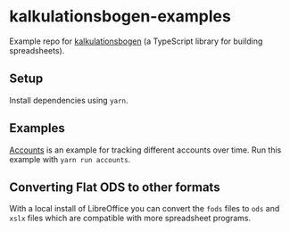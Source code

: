 # kalkulationsbogen-examples

Example repo for [kalkulationsbogen](https://github.com/fwilhe2/kalkulationsbogen) (a TypeScript library for building spreadsheets).

## Setup

Install dependencies using `yarn`.

## Examples

[Accounts](./accounts/) is an example for tracking different accounts over time.
Run this example with `yarn run accounts`.

## Converting Flat ODS to other formats

With a local install of LibreOffice you can convert the `fods` files to `ods` and `xslx` files which are compatible with more spreadsheet programs.
